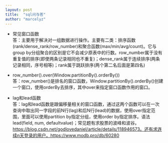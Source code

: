 ```yaml
---
layout: post
title:  "sql问与答"
author: "marcelyz"
---
```


- 常见窗口函数<br/>
答：主要用于解决对一组数据进行操作。主要有二类：排序函数(rank/dense_rank/row_number)和聚合函数(max/min/avg/count)。它与group by分组聚合的区别是它不会减少原表中的行数。row_number属于没有重复值的排序(即使两条记录相同也不重复)；dense_rank属于连续排序(两条记录相同，序号相等)；rank属于跳跃排序(两个第二名后面是第四名)

- row_number().over(Window.partitionBy().orderBy())<br/>
答：row_number()是排名的窗口函数，Window.partitionBy().orderBy()创建一个窗口，使用orderBy去排序，其中over来指定窗口函数作用的窗口。

- lag和lead函数<br>
答：lag和lead函数是跟偏移量相关的窗口函数，通过这两个函数可以在一次查询中取出同一字段的前N行(lag)和后N行(lead)的数据，使用over指定范围，里面可以使用partition by指定分组，使用order by指定排序。语法lead(field, num, defaultvalue)；常见题有求股票的波峰和波谷。https://blog.csdn.net/godlovedaniel/article/details/118946573。还有求连续n天登录的用户。https://www.modb.pro/db/60280

